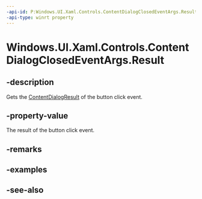 ```yaml
---
-api-id: P:Windows.UI.Xaml.Controls.ContentDialogClosedEventArgs.Result
-api-type: winrt property
---
```


<!-- Property syntax
public Windows.UI.Xaml.Controls.ContentDialogResult Result { get; }
-->

# Windows.UI.Xaml.Controls.ContentDialogClosedEventArgs.Result

## -description
Gets the [ContentDialogResult](contentdialogresult.md) of the button click event.



## -property-value
The result of the button click event.

## -remarks

## -examples

## -see-also
